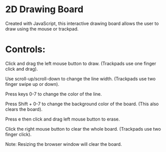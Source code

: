 # 2D Drawing Board

Created with JavaScript, this interactive drawing board allows the user to draw using the mouse or trackpad.

# Controls:
Click and drag the left mouse button to draw. (Trackpads use one finger click and drag).


Use scroll-up/scroll-down to change the line width. (Trackpads use two finger swipe up or down).


Press keys 0-7 to change the color of the line.


Press Shift + 0-7 to change the background color of the board. (This also clears the board).


Press e then click and drag left mouse button to erase.


Click the right mouse button to clear the whole board. (Trackpads use two finger click).


Note: Resizing the browser window will clear the board.


